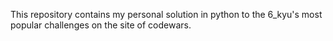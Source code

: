 This repository contains my personal solution in python to the
6_kyu's most popular challenges on the site of codewars.
